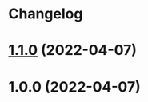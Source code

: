 # Changelog

# [1.1.0](https://github.com/statflo/textkit-ui-library/compare/v1.0.0...v1.1.0) (2022-04-07)

# 1.0.0 (2022-04-07)
